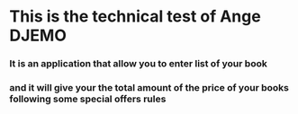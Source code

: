 # This is the technical test of Ange DJEMO

### It is an application that allow you to enter list of your book
### and it will give your the total amount of the price of your books following some special offers rules

##